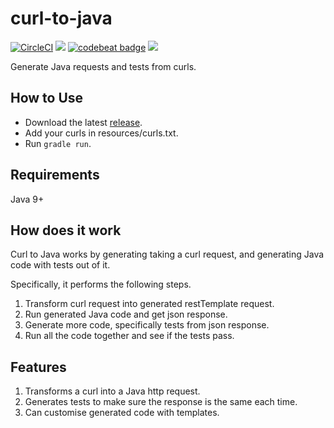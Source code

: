 # curl-to-java
[![CircleCI](https://circleci.com/gh/earv1/curl-to-java.svg?style=svg)](https://circleci.com/gh/earv1/curl-to-java)&nbsp;<a href="https://codeclimate.com/github/just1689/curl-to-java/maintainability"><img src="https://api.codeclimate.com/v1/badges/0189ac942dad13f3d7e8/maintainability" /></a>&nbsp;<a href="https://codebeat.co/projects/github-com-just1689-curl-to-java-master"><img alt="codebeat badge" src="https://codebeat.co/badges/b2f364cf-38f1-4fcd-bef0-6c403efc07dc" /></a>&nbsp;<img src="https://img.shields.io/github/v/release/earv1/curl-to-java.svg">
<br />

Generate Java requests and tests from curls.

## How to Use


- Download the latest <a href="https://github.com/earv1/curl-to-java/releases">release</a>.
- Add your curls in resources/curls.txt.
- Run `gradle run`.

## Requirements
Java 9+

## How does it work
Curl to Java works by generating taking a curl request, and generating Java code with tests out of it.

Specifically, it performs the following steps.
1. Transform curl request into generated restTemplate request.
2. Run generated Java code and get json response.
3. Generate more code, specifically tests from json response.
4. Run all the code together and see if the tests pass.

## Features
1. Transforms a curl into a Java http request.
2. Generates tests to make sure the response is the same each time.
3. Can customise generated code with templates.
